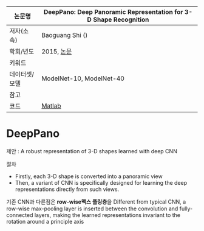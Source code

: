

|논문명 | DeepPano: Deep Panoramic Representation for 3-D Shape Recognition |
| --- | --- |
| 저자\(소속\) | Baoguang Shi \(\) |
| 학회/년도 | 2015, [논문](http://ieeexplore.ieee.org/document/7273863/) |
| 키워드 |  |
| 데이터셋/모델 | ModelNet-10, ModelNet-40 |
| 참고 |  |
| 코드 |[Matlab](https://github.com/bgshih/deeppano) |

# DeepPano

제안 : A robust representation of 3-D shapes learned with deep CNN

절차 
- Firstly, each 3-D shape is converted into a panoramic view
- Then, a variant of CNN is specifically designed for learning the deep representations directly from such views. 

기존 CNN과 다른점은 **row-wise맥스 풀링층**을 Different from typical CNN, a row-wise max-pooling layer is inserted between the convolution and fully-connected layers, making the learned representations invariant to the rotation around a principle axis

## 
<!--stackedit_data:
eyJoaXN0b3J5IjpbLTIwOTg3NDQ4OV19
-->